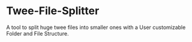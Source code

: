 # Twee-File-Splitter
A tool to split huge twee files into smaller ones with a User customizable Folder and File Structure.
